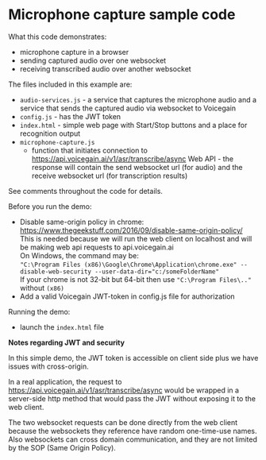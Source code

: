 # Microphone capture sample code #

What this code demonstrates:
* microphone capture in a browser
* sending captured audio over one websocket
* receiving transcribed audio over another websocket

The files included in this example are:
* `audio-services.js` - a service that captures the microphone audio and a service that sends the captured audio via websocket to Voicegain 
* `config.js` - has the JWT token
* `index.html` - simple web page with Start/Stop buttons and a place for recognition output
* `microphone-capture.js`
  * function that initiates connection to https://api.voicegain.ai/v1/asr/transcribe/async Web API - the response will contain the send websocket url (for audio) and the receive websocket url (for transcription results)   

See comments throughout the code for details.

Before you run the demo:
* Disable same-origin policy in chrome: https://www.thegeekstuff.com/2016/09/disable-same-origin-policy/ </br>
This is needed because we will run the web client on localhost and will be making web api requests to api.voicegain.ai</br>
On Windows, the command may be:</br>
`"C:\Program Files (x86)\Google\Chrome\Application\chrome.exe" --disable-web-security --user-data-dir="c:/someFolderName"`</br>
If your chrome is not 32-bit but 64-bit then use `"C:\Program Files\.."` without `(x86)`
* Add a valid Voicegain JWT-token in config.js file for authorization

Running the demo:
* launch the `index.html` file

**Notes regarding JWT and security**

In this simple demo, the JWT token is accessible on client side plus we have issues with cross-origin.

In a real application, the request to https://api.voicegain.ai/v1/asr/transcribe/async would be wrapped in a server-side http method that would pass the JWT without exposing it to the web client.

The two websocket requests can be done directly from the web client because the websockets they reference have random one-time-use names. Also websockets can cross domain communication, and they are not limited by the SOP (Same Origin Policy).